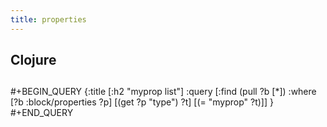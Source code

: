 ```yaml
---
title: properties
---
```


## Clojure
##
##
#+BEGIN_QUERY
{:title [:h2 "myprop list"]
 :query [:find (pull ?b [*])
         :where
         [?b :block/properties ?p]
         [(get ?p "type") ?t]
         [(= "myprop" ?t)]]
 }
#+END_QUERY
